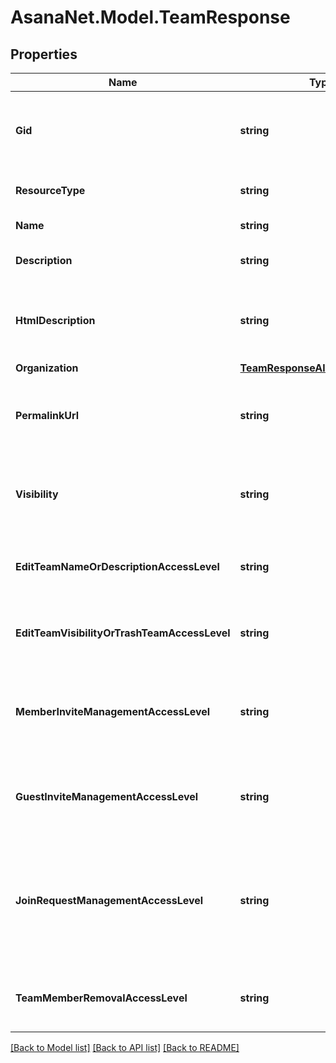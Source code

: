 # AsanaNet.Model.TeamResponse

## Properties

Name | Type | Description | Notes
------------ | ------------- | ------------- | -------------
**Gid** | **string** | Globally unique identifier of the resource, as a string. | [optional] [readonly] 
**ResourceType** | **string** | The base type of this resource. | [optional] [readonly] 
**Name** | **string** | The name of the team. | [optional] 
**Description** | **string** | [Opt In](/docs/inputoutput-options). The description of the team.  | [optional] 
**HtmlDescription** | **string** | [Opt In](/docs/inputoutput-options). The description of the team with formatting as HTML.  | [optional] 
**Organization** | [**TeamResponseAllOfOrganization**](TeamResponseAllOfOrganization.md) |  | [optional] 
**PermalinkUrl** | **string** | A url that points directly to the object within Asana. | [optional] [readonly] 
**Visibility** | **string** | The visibility of the team to users in the same organization  | [optional] 
**EditTeamNameOrDescriptionAccessLevel** | **string** | Controls who can edit team name and description  | [optional] [readonly] 
**EditTeamVisibilityOrTrashTeamAccessLevel** | **string** | Controls who can edit team visibility and trash teams  | [optional] [readonly] 
**MemberInviteManagementAccessLevel** | **string** | Controls who can accept or deny member invites for a given team  | [optional] [readonly] 
**GuestInviteManagementAccessLevel** | **string** | Controls who can accept or deny guest invites for a given team  | [optional] [readonly] 
**JoinRequestManagementAccessLevel** | **string** | Controls who can accept or deny join team requests for a Membership by Request team  | [optional] [readonly] 
**TeamMemberRemovalAccessLevel** | **string** | Controls who can remove team members  | [optional] [readonly] 

[[Back to Model list]](../README.md#documentation-for-models) [[Back to API list]](../README.md#documentation-for-api-endpoints) [[Back to README]](../README.md)

